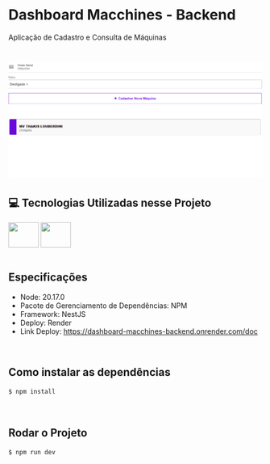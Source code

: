 # Dashboard Macchines - Backend
Aplicação de Cadastro e Consulta de Máquinas

<h1 align="center">
  <img alt="Macchine" title="Macchines" width="700" src=".github/image.png" />
</h1>


## 💻 Tecnologias Utilizadas nesse Projeto
<div style="display: inline_block">
  <img align="center" height="50" width="60" src="https://cdn.jsdelivr.net/gh/devicons/devicon@latest/icons/nestjs/nestjs-original.svg">
  <img align="center" height="50" width="60" src="https://cdn.jsdelivr.net/gh/devicons/devicon@latest/icons/typescript/typescript-original.svg">
</div>

<br>

## Especificações
- Node: 20.17.0
- Pacote de Gerenciamento de Dependências: NPM
- Framework: NestJS
- Deploy: Render
- Link Deploy: https://dashboard-macchines-backend.onrender.com/doc

<br>

## Como instalar as dependências
```bash
$ npm install
```

<br>

## Rodar o Projeto
```bash
$ npm run dev
```